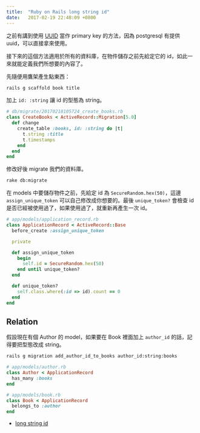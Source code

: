 ```yaml
---
title:  "Ruby on Rails long string id"
date:   2017-02-19 22:48:09 +0800
---
```


之前有講到使用 [UUID](/blogger/2016/09/01/ROR_using_uuid_in_rails) 當作 primary key 的方法，因為 postgresql 有提供 uuid，可以直接拿來使用。

接下來的這個方法適用於所有的資料庫，在物件儲存之前先給定它的 id，如此一來就能定義我們所想要的內容了。

先隨便用鷹架產生點東西：

```sh
rails g scaffold book title
```

加上 `id: :string` 讓 id 的型態為 string。

```ruby
# db/migrate/20170218105724_create_books.rb
class CreateBooks < ActiveRecord::Migration[5.0]
  def change
    create_table :books, id: :string do |t|
      t.string :title
      t.timestamps
    end
  end
end
```

修改好後 migrate 我們的資料庫。

```sh
rake db:migrate
```

在 models 中要儲存物件之前，先給定 id 為 `SecureRandom.hex(50)`，這邊 `assign_unique_token` 可以自己修改成你想要的。最後 `unique_token?` 會檢查 id 是否已經被使用過了，如果使用過了，就重新再產生一次 id。

```ruby
# app/models/application_record.rb
class ApplicationRecord < ActiveRecord::Base
  before_create :assign_unique_token

  private

  def assign_unique_token
    begin
      self.id = SecureRandom.hex(50)
    end until unique_token?
  end

  def unique_token?
    self.class.where(:id => id).count == 0
  end
end
```

## Relation

假設現在有個 Author 的 model，如果要在 Book 裡面加上 `author_id` 的話，記得要把型態改成 string。

```sh
rails g migration add_author_id_to_books author_id:string:books
```

```ruby
# app/models/author.rb
class Author < ApplicationRecord
  has_many :books
end

# app/models/book.rb
class Book < ApplicationRecord
  belongs_to :author
end
```

- [long string id](http://stackoverflow.com/questions/2125384/assigning-each-user-a-unique-100-character-hash-in-ruby-on-rails)
